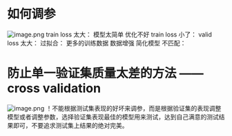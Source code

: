 # 如何调参
![image.png](https://cdn.jsdelivr.net/gh/Pokemongle/img_bed_0@main/img/202503170028333.png)
train loss 太大：
	模型太简单
	优化不好
train loss 小了：
	valid loss 太大：
		过拟合：
			更多的训练数据
			数据增强
			简化模型
		不匹配：

# 防止单一验证集质量太差的方法 ——cross validation
![image.png](https://cdn.jsdelivr.net/gh/Pokemongle/img_bed_0@main/img/202503170032824.png)
！不能根据测试集表现的好坏来调参，而是根据验证集的表现调整模型或者调整参数，选择验证集表现最佳的模型用来测试，达到自己满意的测试结果即可，不要追求测试集上结果的绝对完美。